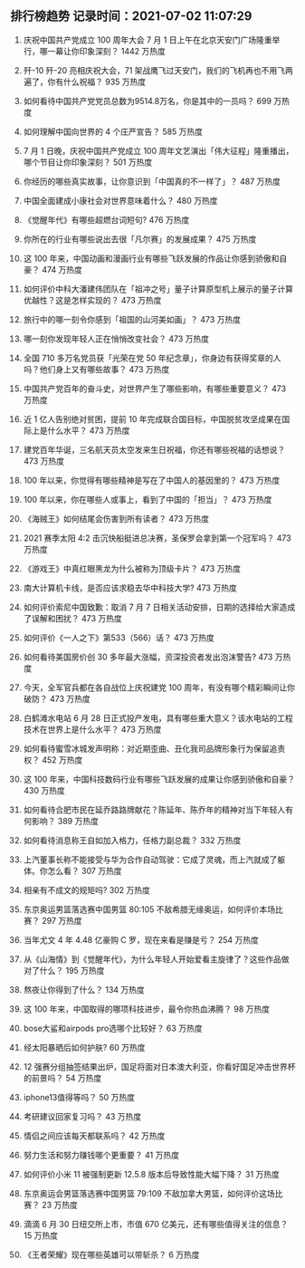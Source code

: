 
## 排行榜趋势 记录时间：2021-07-02 11:07:29
  
  1. 庆祝中国共产党成立 100 周年大会 7 月 1 日上午在北京天安门广场隆重举行，哪一幕让你印象深刻？ 1442 万热度
    
  2. 歼-10 歼-20 亮相庆祝大会，71 架战鹰飞过天安门，我们的飞机再也不用飞两遍了，你有什么祝福？ 935 万热度
    
  3. 如何看待中国共产党党员总数为9514.8万名，你是其中的一员吗？ 699 万热度
    
  4. 如何理解中国向世界的 4 个庄严宣告？ 585 万热度
    
  5. 7 月 1 日晚，庆祝中国共产党成立 100 周年文艺演出「伟大征程」隆重播出，哪个节目让你印象深刻？ 501 万热度
    
  6. 你经历的哪些真实故事，让你意识到「中国真的不一样了」？ 487 万热度
    
  7. 中国全面建成小康社会对世界意味着什么？ 480 万热度
    
  8. 《觉醒年代》有哪些超燃台词短句? 476 万热度
    
  9. 你所在的行业有哪些说出去很「凡尔赛」的发展成果？ 475 万热度
    
  10. 这 100 年来，中国动画和漫画行业有哪些飞跃发展的作品让你感到骄傲和自豪？ 474 万热度
    
  11. 如何评价中科大潘建伟团队在「祖冲之号」量子计算原型机上展示的量子计算优越性？这是怎样实现的？ 473 万热度
    
  12. 旅行中的哪一刻令你感到「祖国的山河美如画」？ 473 万热度
    
  13. 哪一刻你发现年轻人正在悄悄改变社会？ 473 万热度
    
  14. 全国 710 多万名党员获「光荣在党 50 年纪念章」，你身边有获得奖章的人吗？他们身上又有哪些故事？ 473 万热度
    
  15. 中国共产党百年的奋斗史，对世界产生了哪些影响，有哪些重要意义？ 473 万热度
    
  16. 近 1 亿人告别绝对贫困，提前 10 年完成联合国目标，中国脱贫攻坚成果在国际上是什么水平？ 473 万热度
    
  17. 建党百年华诞，三名航天员太空发来生日祝福，你还有哪些祝福的话想说？ 473 万热度
    
  18. 100 年以来，你觉得有哪些精神是写在了中国人的基因里的？ 473 万热度
    
  19. 100 年以来，你在哪些人或事上，看到了中国的「担当」？ 473 万热度
    
  20. 《海贼王》如何结尾会伤害到所有读者？ 473 万热度
    
  21. 2021 赛季太阳 4:2 击沉快船挺进总决赛，圣保罗会拿到第一个冠军吗？ 473 万热度
    
  22. 《游戏王》中真红眼黑龙为什么被称为顶级卡片？ 473 万热度
    
  23. 南大计算机卡线，是否应该求稳去华中科技大学? 473 万热度
    
  24. 如何评价索尼中国致歉：取消 7 月 7 日相关活动安排，日期的选择给大家造成了误解和困扰？ 473 万热度
    
  25. 如何评价《一人之下》第533（566）话？ 473 万热度
    
  26. 如何看待美国房价创 30 多年最大涨幅，资深投资者发出泡沫警告? 473 万热度
    
  27. 今天，全军官兵都在各自战位上庆祝建党 100 周年，有没有哪个精彩瞬间让你破防？ 473 万热度
    
  28. 白鹤滩水电站 6 月 28 日正式投产发电，具有哪些重大意义？该水电站的工程技术在世界上是什么水平？ 473 万热度
    
  29. 如何看待蜜雪冰城发声明称：对近期歪曲、丑化我司品牌形象行为保留追责权？ 452 万热度
    
  30. 这 100 年来，中国科技数码行业有哪些飞跃发展的成果让你感到骄傲和自豪？ 430 万热度
    
  31. 如何看待合肥市民在延乔路路牌献花？陈延年、陈乔年的精神对当下年轻人有何影响？ 389 万热度
    
  32. 如何看待消息称王自如加入格力，任格力副总裁？ 332 万热度
    
  33. 上汽董事长称不能接受与华为合作自动驾驶：它成了灵魂，而上汽就成了躯体。你怎么看？ 307 万热度
    
  34. 相亲有不成文的规矩吗? 302 万热度
    
  35. 东京奥运男篮落选赛中国男篮 80:105 不敌希腊无缘奥运，如何评价本场比赛？ 297 万热度
    
  36. 当年尤文 4 年 4.48 亿豪购 C 罗，现在来看是赚是亏？ 254 万热度
    
  37. 从《山海情》到《觉醒年代》，为什么年轻人开始爱看主旋律了？这些作品做对了什么？ 195 万热度
    
  38. 熬夜让你得到了什么？ 134 万热度
    
  39. 这 100 年来，中国取得的哪项科技进步，最令你热血沸腾？ 98 万热度
    
  40. bose大鲨和airpods pro选哪个比较好？ 63 万热度
    
  41. 经太阳暴晒后如何护肤? 60 万热度
    
  42. 12 强赛分组抽签结果出炉，国足将面对日本澳大利亚，你看好国足冲击世界杯的前景吗？ 54 万热度
    
  43. iphone13值得等吗？ 50 万热度
    
  44. 考研建议回家复习吗？ 43 万热度
    
  45. 情侣之间应该每天都联系吗？ 42 万热度
    
  46. 努力生活和努力赚钱哪个更重要？ 41 万热度
    
  47. 如何评价小米 11 被强制更新 12.5.8 版本后导致性能大幅下降？ 31 万热度
    
  48. 东京奥运会男篮落选赛中国男篮 79:109 不敌加拿大男篮，如何评价这场比赛？ 23 万热度
    
  49. 滴滴 6 月 30 日纽交所上市，市值 670 亿美元，还有哪些值得关注的信息？ 15 万热度
    
  50. 《王者荣耀》现在哪些英雄可以带斩杀？ 6 万热度
    
